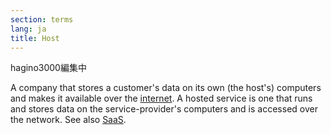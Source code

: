 ```yaml
---
section: terms
lang: ja
title: Host
---
```


hagino3000編集中

A company that stores a customer's data on its own (the host's) computers and makes it available over the [internet](/glossary/en/terms/internet/). A hosted service is one that runs and stores data on the service-provider's computers and is accessed over the network. See also [SaaS](/glossary/en/terms/saas/).
